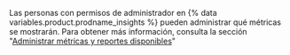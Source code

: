 Las personas con permisos de administrador en {% data variables.product.prodname_insights %} pueden administrar qué métricas se mostrarán. Para obtener más información, consulta la sección "[Administrar métricas y reportes disponibles](/insights/installing-and-configuring-github-insights/managing-available-metrics-and-reports)"
